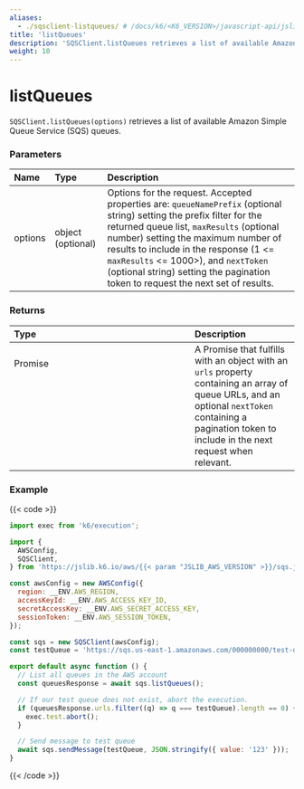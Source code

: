 ```yaml
---
aliases:
  - ./sqsclient-listqueues/ # /docs/k6/<K6_VERSION>/javascript-api/jslib/aws/sqsclient/sqsclient-listqueues/
title: 'listQueues'
description: 'SQSClient.listQueues retrieves a list of available Amazon SQS queues'
weight: 10
---
```


# listQueues

`SQSClient.listQueues(options)` retrieves a list of available Amazon Simple Queue Service (SQS) queues.

### Parameters

| Name    | Type              | Description                                                                                                                                                                                                                                                                                                                                                                   |
| :------ | :---------------- | :---------------------------------------------------------------------------------------------------------------------------------------------------------------------------------------------------------------------------------------------------------------------------------------------------------------------------------------------------------------------------- |
| options | object (optional) | Options for the request. Accepted properties are: `queueNamePrefix` (optional string) setting the prefix filter for the returned queue list, `maxResults` (optional number) setting the maximum number of results to include in the response (1 <= `maxResults` <= 1000>), and `nextToken` (optional string) setting the pagination token to request the next set of results. |

### Returns

| Type            | Description                                                                                                                                                                                               |
| :-------------- | :-------------------------------------------------------------------------------------------------------------------------------------------------------------------------------------------------------- |
| Promise<object> | A Promise that fulfills with an object with an `urls` property containing an array of queue URLs, and an optional `nextToken` containing a pagination token to include in the next request when relevant. |

### Example

{{< code >}}

```javascript
import exec from 'k6/execution';

import {
  AWSConfig,
  SQSClient,
} from 'https://jslib.k6.io/aws/{{< param "JSLIB_AWS_VERSION" >}}/sqs.js';

const awsConfig = new AWSConfig({
  region: __ENV.AWS_REGION,
  accessKeyId: __ENV.AWS_ACCESS_KEY_ID,
  secretAccessKey: __ENV.AWS_SECRET_ACCESS_KEY,
  sessionToken: __ENV.AWS_SESSION_TOKEN,
});

const sqs = new SQSClient(awsConfig);
const testQueue = 'https://sqs.us-east-1.amazonaws.com/000000000/test-queue';

export default async function () {
  // List all queues in the AWS account
  const queuesResponse = await sqs.listQueues();

  // If our test queue does not exist, abort the execution.
  if (queuesResponse.urls.filter((q) => q === testQueue).length == 0) {
    exec.test.abort();
  }

  // Send message to test queue
  await sqs.sendMessage(testQueue, JSON.stringify({ value: '123' }));
}
```

{{< /code >}}
